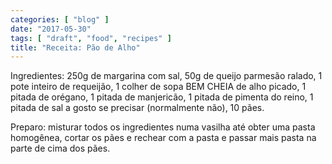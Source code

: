 ```yaml
---
categories: [ "blog" ]
date: "2017-05-30"
tags: [ "draft", "food", "recipes" ]
title: "Receita: Pão de Alho"
---
```


Ingredientes: 250g de margarina com sal, 50g de queijo parmesão ralado,
1 pote inteiro de requeijão, 1 colher de sopa BEM CHEIA de alho picado,
1 pitada de orégano, 1 pitada de manjericão, 1 pitada de pimenta do
reino, 1 pitada de sal a gosto se precisar (normalmente não), 10 pães.

Preparo: misturar todos os ingredientes numa vasilha até obter uma
pasta homogênea, cortar os pães e rechear com a pasta e passar mais
pasta na parte de cima dos pães.
